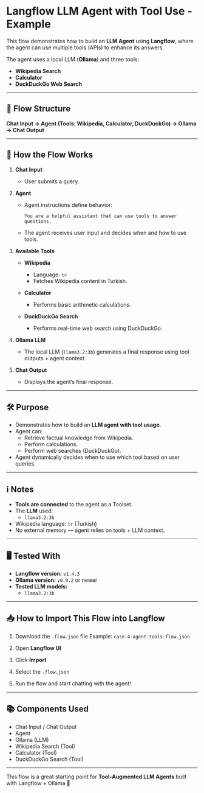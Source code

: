 # Langflow LLM Agent with Tool Use - Example

This flow demonstrates how to build an **LLM Agent** using **Langflow**, where the agent can use multiple tools (APIs) to enhance its answers.

The agent uses a local LLM (**Ollama**) and three tools:
- **Wikipedia Search**
- **Calculator**
- **DuckDuckGo Web Search**

---

## 🚀 Flow Structure

**Chat Input → Agent (Tools: Wikipedia, Calculator, DuckDuckGo) → Ollama → Chat Output**

---

## 🧭 How the Flow Works

1. **Chat Input**
   - User submits a query.

2. **Agent**
   - Agent instructions define behavior:
     ```
     You are a helpful assistant that can use tools to answer questions.
     ```
   - The agent receives user input and decides when and how to use tools.

3. **Available Tools**
   - **Wikipedia**
     - Language: `tr`
     - Fetches Wikipedia content in Turkish.

   - **Calculator**
     - Performs basic arithmetic calculations.

   - **DuckDuckGo Search**
     - Performs real-time web search using DuckDuckGo.

4. **Ollama LLM**
   - The local LLM (`llama3.2:3b`) generates a final response using tool outputs + agent context.

5. **Chat Output**
   - Displays the agent’s final response.

---

## 🛠️ Purpose

- Demonstrates how to build an **LLM agent with tool usage**.
- Agent can:
  - Retrieve factual knowledge from Wikipedia.
  - Perform calculations.
  - Perform web searches (DuckDuckGo).
- Agent dynamically decides when to use which tool based on user queries.

---

## ℹ️ Notes

- **Tools are connected** to the agent as a Toolset.
- The **LLM** used:
  - `llama3.2:3b`
- Wikipedia language: `tr` (Turkish)
- No external memory — agent relies on tools + LLM context.

---

## 🖥️ Tested With

- **Langflow version:** `v1.4.3`
- **Ollama version:** `v0.9.2` or newer
- **Tested LLM models:**
  - `llama3.2:3b`

---

## 📥 How to Import This Flow into Langflow

1. Download the `.flow.json` file
   Example: `case-4-agent-tools-flow.json`

2. Open **Langflow UI**

3. Click **Import**

4. Select the `.flow.json`

5. Run the flow and start chatting with the agent!

---

## 📚 Components Used

- Chat Input / Chat Output
- Agent
- Ollama (LLM)
- Wikipedia Search (Tool)
- Calculator (Tool)
- DuckDuckGo Search (Tool)

---

This flow is a great starting point for **Tool-Augmented LLM Agents** built with Langflow + Ollama 🚀
